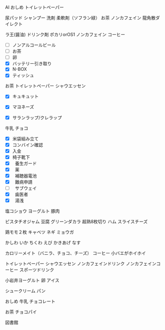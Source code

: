 AI
おしめ
トイレットペーパー


尿パッド
シャンプー
洗剤
柔軟剤（ソフラン緑）
お茶
ノンカフェイン
龍角散ダイレクト


ラ王(醤油)
ドリンク剤
ポカリorOS1
ノンカフェイン
コーヒー

- [ ] ノンアルコールビール
- [ ] お茶
- [ ] 卵
- [x] バッテリー引き取り
- [x] N-BOX
- [x] ティッシュ

お茶
トイレットペーパー
シャウエッセン



- [x] キュキュット
- [x] マヨネーズ
- [x] サランラップ/クレラップ


牛乳
チョコ

- [x] 米袋組み立て
- [x] コンバイン確認
- [x] 入金
- [x] 椅子靴下
- [x]   養生ガード
- [x]   薬
- [x]   補聴器電池
- [x]   難病申請
- [ ]   サブウェイ
- [x]   歯医者
- [x]   湯浅

塩コショウ
ヨーグルト
豚肉

ピスタチオジャム
豆腐
グリーンダカラ
超熟8枚切り
ハム
スライスチーズ

鶏モモ２枚
キャベツ
ネギ
ミョウガ


かしわ
いか
ちくわ
えび
かきあげ
なす



カロリーメイト（バニラ、チョコ、チーズ）
コーヒー
小バエがホイホイ

トイレットペーパー
シャウエッセン
ノンカフェインドリンク
ノンカフェインコーヒー
スポーツドリンク


小岩井ヨーグルト
卵
アイス

シュークリーム
パン

おしめ
牛乳
チョコレート


お茶
チョコパイ

図書館